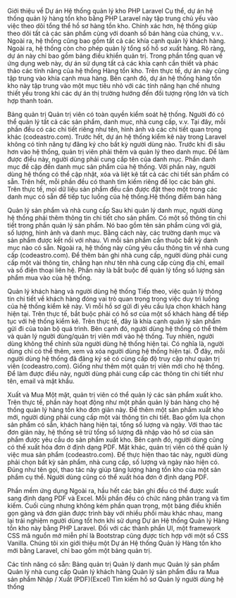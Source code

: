 Giới thiệu về Dự án Hệ thống quản lý kho PHP Laravel
Cụ thể, dự án  hệ thống quản lý hàng tồn kho bằng PHP Laravel này tập trung chủ yếu vào việc theo dõi tổng thể hồ sơ hàng tồn kho. Chính xác hơn, hệ thống giúp theo dõi tất cả các sản phẩm cùng với doanh số bán hàng của chúng, v.v.. Ngoài ra, hệ thống cũng bao gồm tất cả các khía cạnh quản lý khách hàng. Ngoài ra, hệ thống còn cho phép quản lý tổng số hồ sơ xuất hàng. Rõ ràng, dự án này chỉ bao gồm bảng điều khiển quản trị. Trong phần tổng quan về ứng dụng web này, dự án sử dụng tất cả các khía cạnh cần thiết và phác thảo các tính năng của hệ thống Hàng tồn kho. Trên thực tế, dự án này cũng tập trung vào khía cạnh mua hàng. Bên cạnh đó, dự án hệ thống hàng tồn kho này tập trung vào một mục tiêu nhỏ với các tính năng hạn chế nhưng thiết yếu trong khi các dự án thị trường hướng đến đối tượng rộng lớn và tích hợp thanh toán.


Bảng quản trị
Quản trị viên có toàn quyền kiểm soát hệ thống. Người đó có thể quản lý tất cả các sản phẩm, danh mục, nhà cung cấp, v.v. Tại đây, mỗi phần đều có các chi tiết riêng như tên, hình ảnh và các chi tiết quan trọng khác (codeastro.com). Trước hết, dự án hệ thống kiểm kê này trong Laravel không có tính năng tự đăng ký cho bất kỳ người dùng nào. Trước khi đi sâu hơn vào hệ thống, quản trị viên phải thêm và quản lý theo danh mục. Để làm được điều này, người dùng phải cung cấp tên của danh mục. Phần danh mục đề cập đến danh mục sản phẩm của hệ thống. Với phần này, người dùng hệ thống có thể cập nhật, xóa và liệt kê tất cả các chi tiết sản phẩm có sẵn. Trên hết, mỗi phần đều có thanh tìm kiếm riêng để lọc các bản ghi. Trên thực tế, mọi dữ liệu sản phẩm đều cần được đặt theo một trong các danh mục có sẵn để tiếp tục luồng của hệ thống.Hệ thống điểm bán hàng


Quản lý sản phẩm và nhà cung cấp
Sau khi quản lý danh mục, người dùng hệ thống phải thêm thông tin chi tiết cho sản phẩm. Có một số thông tin chi tiết trong phần quản lý sản phẩm. Nó bao gồm tên sản phẩm cùng với giá, số lượng, hình ảnh và danh mục. Bằng cách này, các trường danh mục và sản phẩm được kết nối với nhau. Vì mỗi sản phẩm cần thuộc bất kỳ danh mục nào có sẵn. Ngoài ra, hệ thống này cũng yêu cầu thông tin về nhà cung cấp (codeastro.com). Để thêm bản ghi nhà cung cấp, người dùng phải cung cấp một vài thông tin, chẳng hạn như tên nhà cung cấp cùng địa chỉ, email và số điện thoại liên hệ. Phần này là bắt buộc để quản lý tổng số lượng sản phẩm mua vào của hệ thống.

Quản lý khách hàng và người dùng hệ thống
Tiếp theo, việc quản lý thông tin chi tiết về khách hàng đóng vai trò quan trọng trong việc duy trì luồng của hệ thống kiểm kê này. Vì mỗi hồ sơ gửi đi yêu cầu lựa chọn khách hàng hiện tại. Trên thực tế, bắt buộc phải có hồ sơ của một số khách hàng để tiếp tục với hệ thống kiểm kê. Trên thực tế, đây là khía cạnh quản lý sản phẩm gửi đi của toàn bộ quá trình. Bên cạnh đó, người dùng hệ thống có thể thêm và quản lý người dùng/quản trị viên mới vào hệ thống. Tuy nhiên, người dùng không thể chỉnh sửa người dùng hệ thống hiện tại. Có nghĩa là, người dùng chỉ có thể thêm, xem và xóa người dùng hệ thống hiện tại. Ở đây, mỗi người dùng hệ thống đã đăng ký sẽ có cùng cấp độ truy cập như quản trị viên (codeastro.com). Giống như thêm một quản trị viên mới cho hệ thống. Để làm được điều này, người dùng phải cung cấp các thông tin chi tiết như tên, email và mật khẩu.

Xuất và Mua
Một mặt, quản trị viên có thể quản lý các sản phẩm xuất kho. Trên thực tế, phần này hoạt động như một phần quản lý bán hàng cho hệ thống quản lý hàng tồn kho đơn giản này. Để thêm một sản phẩm xuất kho mới, người dùng phải cung cấp một vài thông tin chi tiết. Bao gồm lựa chọn sản phẩm có sẵn, khách hàng hiện tại, tổng số lượng và ngày. Với thao tác đơn giản này, hệ thống sẽ trừ tổng số lượng đã nhập vào hồ sơ của sản phẩm được yêu cầu do sản phẩm xuất kho. Bên cạnh đó, người dùng cũng có thể xuất hóa đơn ở định dạng PDF. Mặt khác, quản trị viên có thể quản lý việc mua sản phẩm (codeastro.com). Để thực hiện thao tác này, người dùng phải chọn bất kỳ sản phẩm, nhà cung cấp, số lượng và ngày nào hiện có. Đúng như tên gọi, thao tác này giúp tăng lượng hàng tồn kho của một sản phẩm cụ thể. Người dùng cũng có thể xuất hóa đơn ở định dạng PDF.

Phần mềm ứng dụng
Ngoài ra, hầu hết các bản ghi đều có thể được xuất sang định dạng PDF và Excel. Mỗi phần đều có chức năng phân trang và tìm kiếm. Cuối cùng nhưng không kém phần quan trọng, một bảng điều khiển gọn gàng và đơn giản được trình bày với nhiều phối màu khác nhau, mang lại trải nghiệm người dùng tốt hơn khi sử dụng Dự án  Hệ thống Quản lý Hàng tồn kho này bằng PHP Laravel. Đối với các thành phần UI, một  framework CSS mã nguồn mở miễn phí là Bootstrap cũng được tích hợp với một số CSS Vanilla. Chúng tôi xin giới thiệu một Dự án  Hệ thống Quản lý Hàng tồn kho mới bằng Laravel, chỉ bao gồm một bảng quản trị.

Các tính năng có sẵn:
Bảng quản trị
Quản lý danh mục
Quản lý sản phẩm
Quản lý nhà cung cấp
Quản lý khách hàng
Quản lý sản phẩm đầu ra
Mua sản phẩm
Nhập / Xuất (PDF)(Excel)
Tìm kiếm hồ sơ
Quản lý người dùng hệ thống